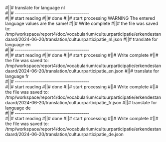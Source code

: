 #||# translate for language nl  
#||# -------------------------------------  
#||# start reading
#||# done
#||# start processing
WARNING The entered language values are the same!
#||# Write complete
#||# the file was saved to: /tmp/workspace/report4/doc/vocabularium/cultuurparticipatie/erkendestandaard/2024-06-20/translation/cultuurparticipatie_nl.json
#||# translate for language en  
#||# -------------------------------------  
#||# start reading
#||# done
#||# start processing
#||# Write complete
#||# the file was saved to: /tmp/workspace/report4/doc/vocabularium/cultuurparticipatie/erkendestandaard/2024-06-20/translation/cultuurparticipatie_en.json
#||# translate for language fr  
#||# -------------------------------------  
#||# start reading
#||# done
#||# start processing
#||# Write complete
#||# the file was saved to: /tmp/workspace/report4/doc/vocabularium/cultuurparticipatie/erkendestandaard/2024-06-20/translation/cultuurparticipatie_fr.json
#||# translate for language de  
#||# -------------------------------------  
#||# start reading
#||# done
#||# start processing
#||# Write complete
#||# the file was saved to: /tmp/workspace/report4/doc/vocabularium/cultuurparticipatie/erkendestandaard/2024-06-20/translation/cultuurparticipatie_de.json
